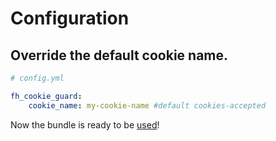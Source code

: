 Configuration
=============

Override the default cookie name.
-----------------

```yaml
# config.yml

fh_cookie_guard:
    cookie_name: my-cookie-name #default cookies-accepted

```

Now the bundle is ready to be [used](usage.md)!
